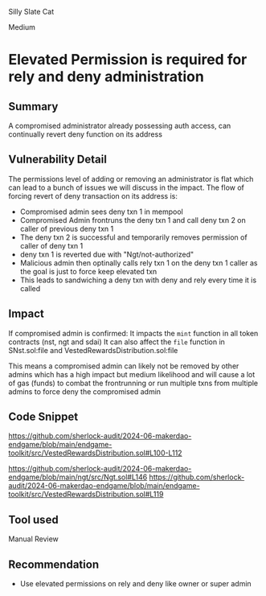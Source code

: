 Silly Slate Cat

Medium

# Elevated Permission is required for rely and deny administration

## Summary

A compromised administrator already possessing auth access, can continually revert deny function on its address

## Vulnerability Detail

The permissions level of adding or removing an administrator is flat which can lead to a bunch of issues we will discuss in the impact. The flow of forcing revert of deny transaction on its address is:
- Compromised admin sees  deny txn 1 in mempool
- Compromised Admin frontruns the deny txn 1 and call deny txn 2 on caller of previous deny txn 1
- The deny txn 2 is successful and temporarily removes permission of caller of deny txn 1
- deny txn 1 is reverted due with "Ngt/not-authorized"
- Malicious admin then optinally calls rely txn 1 on the deny txn 1 caller as the goal is just to force keep elevated txn
- This leads to sandwiching a deny txn with deny and rely every time it is called

## Impact
If compromised admin is confirmed:
It impacts the `mint` function in all token contracts (nst, ngt and sdai)
It can also affect the `file` function in SNst.sol:file and VestedRewardsDistribution.sol:file

This means a compromised admin can likely not be removed by other admins which has a high impact but medium likelihood and will cause a lot of gas (funds) to combat the frontrunning or run multiple txns from multiple admins to force deny the compromised admin

## Code Snippet
https://github.com/sherlock-audit/2024-06-makerdao-endgame/blob/main/endgame-toolkit/src/VestedRewardsDistribution.sol#L100-L112


https://github.com/sherlock-audit/2024-06-makerdao-endgame/blob/main/ngt/src/Ngt.sol#L146
https://github.com/sherlock-audit/2024-06-makerdao-endgame/blob/main/endgame-toolkit/src/VestedRewardsDistribution.sol#L119


## Tool used

Manual Review

## Recommendation
- Use elevated permissions on rely and deny like owner or super admin